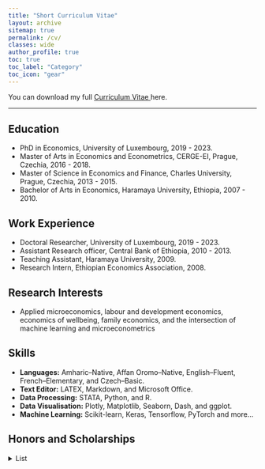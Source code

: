 ```yaml
---
title: "Short Curriculum Vitae"
layout: archive
sitemap: true
permalink: /cv/
classes: wide
author_profile: true
toc: true
toc_label: "Category"
toc_icon: "gear"
---
```

<!--
## Alemayehu D. Taye
[Email](mailto:alemsight@gmail.com) | [LinkedIn](https://www.linkedin.com/in/alex2446/) | [GitHub](https://github.com/alextaye)
--> 
<i class='fas fa-download' style='font-size:18px'></i> You can download my full <a target="_blank" href="/_pages/Taye_cv.pdf">Curriculum Vitae <i class="far fa-file-pdf"></i></a> here.

***
<!--
## Work Experience

### Senior Data Analyst
**ABC Company** | New York, NY | Jan 2020 - Present

- Develop reproducible data pipelines to serve the data, analysis, and basic statistical needs of the division.
- Contribute to designing the structure of standard data as well as to the efficient data dissemination strategy in relation to the division’s various data-driven workstreams.
- Automate processes and ensure horizontal coordination of data-related processes in relation to the division’s research and policy work.
- Develop statistical/econometric tools, models, and the necessary infrastructure to support the division’s analytical work.
- Apply data science techniques, including automated machine learning pipelines and interactive data visualisations.
- Contribute to policy design and to the translation of analytical results into operational action.

### Data Analyst
**XYZ Corporation** | San Francisco, CA | Aug 2018 - Dec 2019

- Conducted data analysis on customer behavior and trends using SQL, Python, and Tableau.
- Developed predictive models to improve customer retention and increase revenue.
- Created automated reports and dashboards for stakeholders using business intelligence tools.
- Collaborated with cross-functional teams to develop and implement data-driven solutions.
- Presented findings and recommendations to senior leadership.

### Research Assistant
**123 University** | Boston, MA | Jan 2017 - May 2018

- Conducted research on macroeconomic trends and financial market developments.
- Assisted in developing econometric models to forecast economic growth and inflation.
- Conducted statistical analysis on large datasets using R and Stata.
- Prepared presentations and reports summarizing research findings.
-->

## <i class='fas fa-graduation-cap' style='font-size:20px'></i> Education

- PhD in Economics, University of Luxembourg, 2019 - 2023.
- Master of Arts in Economics and Econometrics, CERGE-EI, Prague, Czechia, 2016 - 2018.
- Master of Science in Economics and Finance, Charles University, Prague, Czechia, 2013 - 2015.
- Bachelor of Arts in Economics, Haramaya University, Ethiopia, 2007 - 2010.


## <i class='fas fa-briefcase' style='font-size:20px'></i> Work Experience
<!--### Doctoral Researcher in Economics and Machine Learning
**University of Luxembourg** | Belval, Luxembourg | Feb 2019 - Present

### Assistant Research officer
**Central Bank of Ethiopia** | Addis Ababa, Ethiopia | Sep 2010 - Sep 2013
-->
- Doctoral Researcher, University of Luxembourg, 2019 - 2023.
- Assistant Research officer, Central Bank of Ethiopia, 2010 - 2013.
- Teaching Assistant, Haramaya University, 2009.
- Research Intern, Ethiopian Economics Association, 2008.



## <i class='fas fa-puzzle-piece' style='font-size:20px'></i> Research Interests
- Applied microeconomics, labour and development economics, economics of wellbeing, family economics,
and the intersection of machine learning and microeconometrics

## <i class='far fa-list-alt' style='font-size:20px'></i> Skills
+ **Languages:** Amharic–Native, Affan Oromo–Native, English–Fluent, French–Elementary, and Czech–Basic.
+ **Text Editor:** LATEX, Markdown, and Microsoft Office.
+ **Data Processing:** STATA, Python, and R.
+ **Data Visualisation:** Plotly, Matplotlib, Seaborn, Dash, and ggplot.
+ **Machine Learning:** Scikit-learn, Keras, Tensorflow, PyTorch and more...


## <i class='fas fa-award' style='font-size:20px'></i> Honors and Scholarships 
<details>
<summary>List</summary>
<ul>
  <li>“PRIDE” PhD Scholarship, Fonds National de la Recherche Luxembourg (FNR), 2019.</li>
  <li>Direct admission with full scholarships, CERGE-EI, 2015.</li>
  <li>Scholarships for excellent results in the final general Exam, Czech Ministry of Education, 2015.</li>
  <li>Czech government full scholarships for graduate students with an outstanding curriculum, 2013.</li>
  <li>BA in Economics with Great Distinction [Ranked 1st], Haramaya University, 2010.</li>
 </ul>
</details>


